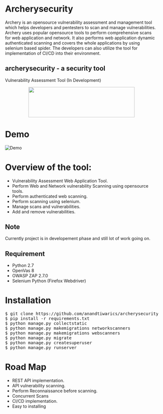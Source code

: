 Archerysecurity
=================
Archery is an opensource vulnerability assessment and management tool which helps developers and pentesters to scan and manage vulnerabilities. Archery uses popular opensource tools to perform comprehensive scans for web application and network. It also performs web application dynamic authenticated scanning and covers the whole applications by using selenium based spider. The developers can also utilize the tool for implementation of CI/CD into their environment.

## archerysecurity - a security tool
Vulnerability Assessment Tool (In Development)


<p align="center">
  <img width="350" height="100" src="https://raw.githubusercontent.com/anandtiwarics/archerysecurity/master/archerysecurity/static/photo.png">
</p>

# Demo
![Demo](https://github.com/anandtiwarics/archerysecurity/blob/master/Photos/archery_demo.gif)


# Overview of the tool:
* Vulnerability Assessment Web Application Tool.
* Perform Web and Network vulnerability Scanning using opensource tools.
* Perform authenticated web scanning.
* Perform scanning using selenium.
* Manage scans and vulnerabilities.
* Add and remove vulnerabilities.

## Note
Currently project is in developement phase and still lot of work going on.

## Requirement

* Python 2.7
* OpenVas 8
* OWASP ZAP 2.7.0
* Selenium Python (Firefox Webdriver)

# Installation #

<pre>
$ git clone https://github.com/anandtiwarics/archerysecurity.git
$ pip install -r requirements.txt
$ python manage.py collectstatic
$ python manage.py makemigrations networkscanners
$ python manage.py makemigrations webscanners
$ python manage.py migrate
$ python manage.py createsuperuser
$ python manage.py runserver
</pre>

# Road Map
* REST API implementation.
* API vulnerability scanning.
* Perform Reconnaissance before scanning.
* Concurrent Scans
* CI/CD implementation.
* Easy to installing
